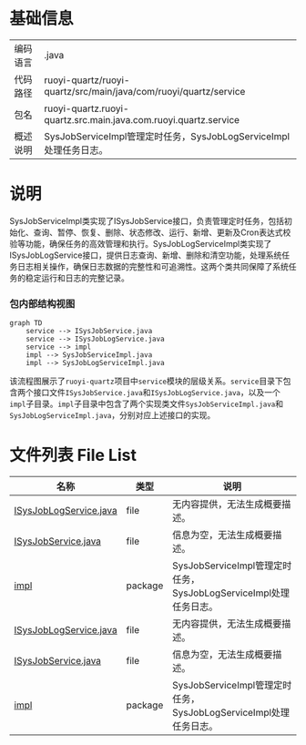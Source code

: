 # 基础信息

|      |      |
|------|------|
| 编码语言 | .java |
| 代码路径 | ruoyi-quartz/ruoyi-quartz/src/main/java/com/ruoyi/quartz/service |
| 包名 | ruoyi-quartz.ruoyi-quartz.src.main.java.com.ruoyi.quartz.service |
| 概述说明 | SysJobServiceImpl管理定时任务，SysJobLogServiceImpl处理任务日志。 |

# 说明

SysJobServiceImpl类实现了ISysJobService接口，负责管理定时任务，包括初始化、查询、暂停、恢复、删除、状态修改、运行、新增、更新及Cron表达式校验等功能，确保任务的高效管理和执行。SysJobLogServiceImpl类实现了ISysJobLogService接口，提供日志查询、新增、删除和清空功能，处理系统任务日志相关操作，确保日志数据的完整性和可追溯性。这两个类共同保障了系统任务的稳定运行和日志的完整记录。


### 包内部结构视图

```mermaid
graph TD
    service --> ISysJobService.java
    service --> ISysJobLogService.java
    service --> impl
    impl --> SysJobServiceImpl.java
    impl --> SysJobLogServiceImpl.java
```

该流程图展示了`ruoyi-quartz`项目中`service`模块的层级关系。`service`目录下包含两个接口文件`ISysJobService.java`和`ISysJobLogService.java`，以及一个`impl`子目录。`impl`子目录中包含了两个实现类文件`SysJobServiceImpl.java`和`SysJobLogServiceImpl.java`，分别对应上述接口的实现。

# 文件列表 File List

| 名称   | 类型  | 说明 |
|-------|------|-------------|
| [ISysJobLogService.java](ISysJobLogService.md) | file | 无内容提供，无法生成概要描述。 |
| [ISysJobService.java](ISysJobService.md) | file | 信息为空，无法生成概要描述。 |
| [impl](impl/_module.md) | package | SysJobServiceImpl管理定时任务，SysJobLogServiceImpl处理任务日志。 |
| [ISysJobLogService.java](ISysJobLogService.md) | file | 无内容提供，无法生成概要描述。 |
| [ISysJobService.java](ISysJobService.md) | file | 信息为空，无法生成概要描述。 |
| [impl](impl/_module.md) | package | SysJobServiceImpl管理定时任务，SysJobLogServiceImpl处理任务日志。 |


